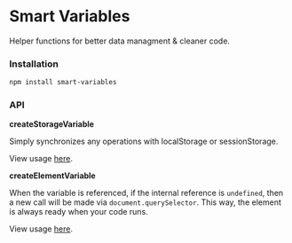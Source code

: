 # Smart Variables

Helper functions for better data managment & cleaner code.

### Installation
```bash
npm install smart-variables
```

### API

**createStorageVariable**

Simply synchronizes any operations with localStorage or sessionStorage.

View usage [here](https://github.com/humanfriend22/smart-variables/blob/da007df4c170e6ecf7d8ac418a193f3c487f478f/src/index.test.ts#L27).

**createElementVariable**

When the variable is referenced, if the internal reference is `undefined`, then a new call will be made via `document.querySelector`. This way, the element is always ready when your code runs.

View usage [here](https://github.com/humanfriend22/smart-variables/blob/da007df4c170e6ecf7d8ac418a193f3c487f478f/src/index.test.ts#L73).